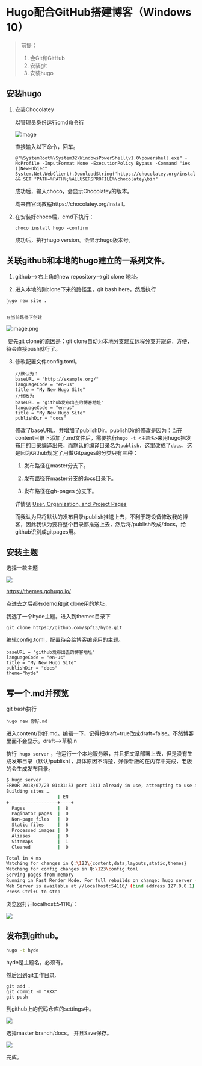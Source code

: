 # Hugo配合GitHub搭建博客（Windows 10） 

> 前提：
>
> 1. 会Git和GitHub
> 2. 安装git
> 3. 安装hugo

## 安装hugo

1. 安装Chocolatey

	以管理员身份运行cmd命令行

	![image](http://upload-images.jianshu.io/upload_images/7177220-863e7d4b48040a30.png?imageMogr2/auto-orient/strip%7CimageView2/2/w/1240)

	直接输入以下命令，回车。

	```
	@"%SystemRoot%\System32\WindowsPowerShell\v1.0\powershell.exe" -NoProfile -InputFormat None -ExecutionPolicy Bypass -Command "iex ((New-Object System.Net.WebClient).DownloadString('https://chocolatey.org/install.ps1'))" && SET "PATH=%PATH%;%ALLUSERSPROFILE%\chocolatey\bin"
	```

	成功后，输入choco，会显示Chocolatey的版本。

	均来自官网教程https://chocolatey.org/install。

2. 在安装好choco后，cmd下执行：

	```
	choco install hugo -confirm
	```

	成功后，执行hugo version。会显示hugo版本号。

## 关联github和本地的hugo建立的一系列文件。

1. github-->右上角的new repository-->git clone 地址。

2. 进入本地的刚clone下来的路径里，git bash here，然后执行

  ````
  hugo new site .
  ​```
  
  在当前路径下创建
  ````

![image.png](https://upload-images.jianshu.io/upload_images/7177220-f333f2407a69575e.png?imageMogr2/auto-orient/strip%7CimageView2/2/w/1240)


​	要先git clone的原因是：git clone自动为本地分支建立远程分支并跟踪，方便，待会直接push就行了。

3. 修改配置文件config.toml。

	```
	//默认为：
	baseURL = "http://example.org/"
	languageCode = "en-us"
	title = "My New Hugo Site"
	//修改为
	baseURL = "github发布出去的博客地址"
	languageCode = "en-us"
	title = "My New Hugo Site"
	publishDir = "docs"
	```

	修改了baseURL，并增加了publishDir。publishDir的修改是因为：当在content目录下添加了.md文件后，需要执行`hugo -t <主题名>`来用hugo把发布用的目录编译出来，而默认的编译目录名为`publish`，这里改成了`docs`，这是因为Github规定了用做Gitpages的分类只有三种：

	1. 发布路径在master分支下。

	2. 发布路径在master分支的docs目录下。
	3. 发布路径在gh-pages 分支下。

	详情见  [User, Organization, and Project Pages](https://help.github.com/articles/user-organization-and-project-pages/)

	而我认为只将默认的发布目录/publish推送上去，不利于跨设备修改我的博客，因此我认为要将整个目录都推送上去，然后将/publish改成/docs，给github识别成gitpages用。

## 安装主题

选择一款主题

![](https://upload-images.jianshu.io/upload_images/7177220-436bbdd8c4e291a1.png?imageMogr2/auto-orient/strip%7CimageView2/2/w/1240)


https://themes.gohugo.io/

点进去之后都有demo和git clone用的地址，

我选了一个hyde主题。进入到themes目录下

```
git clone https://github.com/spf13/hyde.git
```

编辑config.toml，配置待会给博客编译用的主题。

```
baseURL = "github发布出去的博客地址"
languageCode = "en-us"
title = "My New Hugo Site"
publishDir = "docs"
theme="hyde"
```

## 写一个.md并预览

git bash执行

```
hugo new 你好.md
```

进入content/你好.md。编辑一下，记得把draft=true改成draft=false。不然博客里面不会显示。draft-->草稿.n

执行` hugo server` ，他运行一个本地服务器，并且把文章部署上去，但是没有生成发布目录（默认/publish），具体原因不清楚，好像新版的在内存中完成，老版的会生成发布目录。

```bash
$ hugo server
ERROR 2018/07/23 01:31:53 port 1313 already in use, attempting to use an available port
Building sites …
                   | EN
+------------------+----+
  Pages            |  8
  Paginator pages  |  0
  Non-page files   |  0
  Static files     |  6
  Processed images |  0
  Aliases          |  0
  Sitemaps         |  1
  Cleaned          |  0

Total in 4 ms
Watching for changes in Q:\123\{content,data,layouts,static,themes}
Watching for config changes in Q:\123\config.toml
Serving pages from memory
Running in Fast Render Mode. For full rebuilds on change: hugo server --disableFastRender
Web Server is available at //localhost:54116/ (bind address 127.0.0.1)
Press Ctrl+C to stop
```

浏览器打开localhost:54116/：

![](https://upload-images.jianshu.io/upload_images/7177220-1c1c9c5b5f8b8797.png?imageMogr2/auto-orient/strip%7CimageView2/2/w/1240)

## 发布到github。

```bash
hugo -t hyde
```

hyde是主题名。必须有。

然后回到git工作目录.

```
git add .
git commit -m "XXX"
git push
```

到github上的代码仓库的settings中。

![](https://upload-images.jianshu.io/upload_images/7177220-7b3dbe1a1b788358.png?imageMogr2/auto-orient/strip%7CimageView2/2/w/1240)


选择master branch/docs。 并且Save保存。

![](https://upload-images.jianshu.io/upload_images/7177220-7e7cf9647fc9d6cb.png?imageMogr2/auto-orient/strip%7CimageView2/2/w/1240)


完成。
